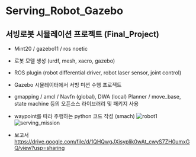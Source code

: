# Serving_Robot_Gazebo
## 서빙로봇 시뮬레이션 프로젝트 (Final_Project)
 - Mint20 / gazebo11 / ros noetic
 - 로봇 모델 생성 (urdf, mesh, xacro, gazebo)
 - ROS plugin (robot differential driver, robot laser sensor, joint control)
 - Gazebo 시뮬레이터에서 서빙 미션 수행 프로젝트
 - gmapping / amcl / Navfn (global), DWA (local) Planner / move_base, state machine 등의 오픈소스 라이브러리 및 패키지 사용
 - waypoint를 따라 주행하는 python 코드 작성 (smach)
![robot1](https://github.com/user-attachments/assets/d0f3eea0-1937-4a35-ad0a-7e7bbfbd92ee)
![serving_mission](https://github.com/user-attachments/assets/4404aee0-387a-451d-9207-76d6903c5aed)

- 보고서
  https://drive.google.com/file/d/1QHQwgJXisyplik0wAt_cwyS7ZH0umxGQ/view?usp=sharing
